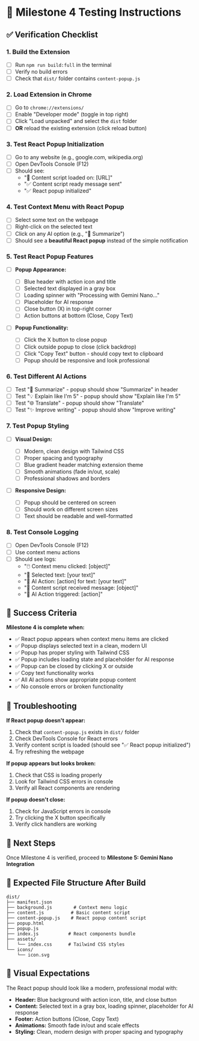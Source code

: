 # 🧪 Milestone 4 Testing Instructions

## ✅ Verification Checklist

### 1. Build the Extension

- [ ] Run `npm run build:full` in the terminal
- [ ] Verify no build errors
- [ ] Check that `dist/` folder contains `content-popup.js`

### 2. Load Extension in Chrome

- [ ] Go to `chrome://extensions/`
- [ ] Enable "Developer mode" (toggle in top right)
- [ ] Click "Load unpacked" and select the `dist` folder
- [ ] **OR** reload the existing extension (click reload button)

### 3. Test React Popup Initialization

- [ ] Go to any website (e.g., google.com, wikipedia.org)
- [ ] Open DevTools Console (F12)
- [ ] Should see:
  - "📄 Content script loaded on: [URL]"
  - "✅ Content script ready message sent"
  - "✅ React popup initialized"

### 4. Test Context Menu with React Popup

- [ ] Select some text on the webpage
- [ ] Right-click on the selected text
- [ ] Click on any AI option (e.g., "📝 Summarize")
- [ ] Should see a **beautiful React popup** instead of the simple notification

### 5. Test React Popup Features

- [ ] **Popup Appearance:**

  - [ ] Blue header with action icon and title
  - [ ] Selected text displayed in a gray box
  - [ ] Loading spinner with "Processing with Gemini Nano..."
  - [ ] Placeholder for AI response
  - [ ] Close button (X) in top-right corner
  - [ ] Action buttons at bottom (Close, Copy Text)

- [ ] **Popup Functionality:**
  - [ ] Click the X button to close popup
  - [ ] Click outside popup to close (click backdrop)
  - [ ] Click "Copy Text" button - should copy text to clipboard
  - [ ] Popup should be responsive and look professional

### 6. Test Different AI Actions

- [ ] Test "📝 Summarize" - popup should show "Summarize" in header
- [ ] Test "💡 Explain like I'm 5" - popup should show "Explain like I'm 5"
- [ ] Test "🌐 Translate" - popup should show "Translate"
- [ ] Test "✨ Improve writing" - popup should show "Improve writing"

### 7. Test Popup Styling

- [ ] **Visual Design:**

  - [ ] Modern, clean design with Tailwind CSS
  - [ ] Proper spacing and typography
  - [ ] Blue gradient header matching extension theme
  - [ ] Smooth animations (fade in/out, scale)
  - [ ] Professional shadows and borders

- [ ] **Responsive Design:**
  - [ ] Popup should be centered on screen
  - [ ] Should work on different screen sizes
  - [ ] Text should be readable and well-formatted

### 8. Test Console Logging

- [ ] Open DevTools Console (F12)
- [ ] Use context menu actions
- [ ] Should see logs:
  - "🖱️ Context menu clicked: [object]"
  - "📝 Selected text: [your text]"
  - "🤖 AI Action: [action] for text: [your text]"
  - "📨 Content script received message: [object]"
  - "🤖 AI Action triggered: [action]"

## 🎯 Success Criteria

**Milestone 4 is complete when:**

- ✅ React popup appears when context menu items are clicked
- ✅ Popup displays selected text in a clean, modern UI
- ✅ Popup has proper styling with Tailwind CSS
- ✅ Popup includes loading state and placeholder for AI response
- ✅ Popup can be closed by clicking X or outside
- ✅ Copy text functionality works
- ✅ All AI actions show appropriate popup content
- ✅ No console errors or broken functionality

## 🚨 Troubleshooting

**If React popup doesn't appear:**

1. Check that `content-popup.js` exists in `dist/` folder
2. Check DevTools Console for React errors
3. Verify content script is loaded (should see "✅ React popup initialized")
4. Try refreshing the webpage

**If popup appears but looks broken:**

1. Check that CSS is loading properly
2. Look for Tailwind CSS errors in console
3. Verify all React components are rendering

**If popup doesn't close:**

1. Check for JavaScript errors in console
2. Try clicking the X button specifically
3. Verify click handlers are working

## 🎉 Next Steps

Once Milestone 4 is verified, proceed to **Milestone 5: Gemini Nano Integration**

## 📁 Expected File Structure After Build

```
dist/
├── manifest.json
├── background.js        # Context menu logic
├── content.js          # Basic content script
├── content-popup.js    # React popup content script
├── popup.html
├── popup.js
├── index.js           # React components bundle
├── assets/
│   └── index.css      # Tailwind CSS styles
└── icons/
    └── icon.svg
```

## 🎨 Visual Expectations

The React popup should look like a modern, professional modal with:

- **Header:** Blue background with action icon, title, and close button
- **Content:** Selected text in a gray box, loading spinner, placeholder for AI response
- **Footer:** Action buttons (Close, Copy Text)
- **Animations:** Smooth fade in/out and scale effects
- **Styling:** Clean, modern design with proper spacing and typography

